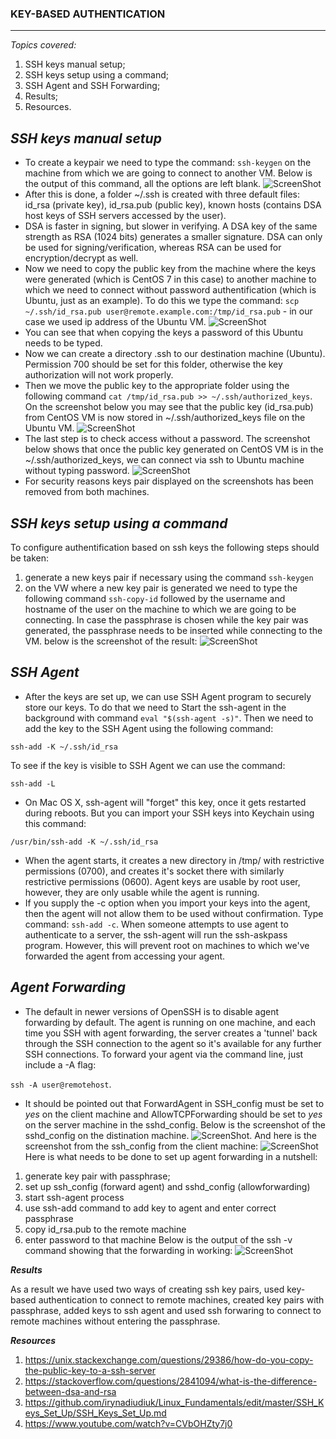 
### **KEY-BASED AUTHENTICATION** ###
-------
*Topics covered:*
1. SSH keys manual setup;
2. SSH keys setup using a command;
3. SSH Agent and SSH Forwarding;
4. Results;
5. Resources.

***SSH keys manual setup***
-------------
 * To create a keypair we need to type the command: ```ssh-keygen``` on the machine from which we are going to connect to another VM. Below is the output of this command, all the options are left blank.
 ![ScreenShot](https://github.com/irynadiudiuk/Linux_Fundamentals/blob/master/Network_Configuration_in_Linux/Screen%20Shot%202017-07-25%20at%2023.39.41.png)  
 * After this is done, a folder ~/.ssh is created with three default files: id_rsa (private key), id_rsa.pub (public key), known hosts (contains DSA host keys of SSH servers accessed by the user). 
 * DSA is faster in signing, but slower in verifying. A DSA key of the same strength as RSA (1024 bits) generates a smaller signature. DSA can only be used for signing/verification, whereas RSA can be used for encryption/decrypt as well.
 * Now we need to copy the public key from the machine where the keys were generated (which is CentOS 7 in this case) to another machine to which we need to connect without password authentification (which is Ubuntu, just as an example). To do this we type the command: ```scp ~/.ssh/id_rsa.pub user@remote.example.com:/tmp/id_rsa.pub``` - in our case we used ip address of the Ubuntu VM.
  ![ScreenShot](https://github.com/irynadiudiuk/Linux_Fundamentals/blob/master/Network_Configuration_in_Linux/Screen%20Shot%202017-07-25%20at%2023.55.12.png) 
 * You can see that when copying the keys a password of this Ubuntu needs to be typed.
 * Now we can create a directory .ssh to our destination machine (Ubuntu). Permission 700 should be set for this folder, otherwise the key authorization will not work properly.
 * Then we move the public key to the appropriate folder using the following command ```cat /tmp/id_rsa.pub >> ~/.ssh/authorized_keys```. On the screenshot below you may see that the public key (id_rsa.pub) from CentOS VM is now stored in ~/.ssh/authorized_keys file on the Ubuntu VM.
  ![ScreenShot](https://github.com/irynadiudiuk/Linux_Fundamentals/blob/master/Network_Configuration_in_Linux/Screen%20Shot%202017-07-26%20at%2000.09.40.png) 
 * The last step is to check access without a password. The screenshot below shows that once the public key generated on CentOS VM is in the ~/.ssh/authorized_keys, we can connect via ssh to Ubuntu machine without typing password.
  ![ScreenShot](https://github.com/irynadiudiuk/Linux_Fundamentals/blob/master/Network_Configuration_in_Linux/Screen%20Shot%202017-07-26%20at%2000.10.55.png) 
 * For security reasons keys pair displayed on the screenshots has been removed from both machines.

***SSH keys setup using a command***
--------------- 
To configure authentification based on ssh keys the following steps should be taken:
1. generate a new keys pair if necessary using the command ```ssh-keygen```
2. on the VW where a new key pair is generated we need to type the following command ```ssh-copy-id``` followed by the username and hostname of the user on the machine to which we are going to be connecting. In case the passphrase is chosen while the key pair was generated, the passphrase needs to be inserted while connecting to the VM. below is the screenshot of the result:
 ![ScreenShot](https://github.com/irynadiudiuk/Linux_Fundamentals/blob/master/SSH_Keys_Set_Up/Screen%20Shot%202017-07-28%20at%2010.08.07.png) 

***SSH Agent***
-------------
 * After the keys are set up, we can use SSH Agent program to securely store our keys. To do that we need to Start the ssh-agent in the background with command ```eval "$(ssh-agent -s)"```. Then we need to add the key to the SSH Agent using the following command: 
 
 ```ssh-add -K ~/.ssh/id_rsa```
 
 To see if the key is visible to SSH Agent we can use the command: 
 
 
 ```ssh-add -L```
 
 * On Mac OS X, ssh-agent will "forget" this key, once it gets restarted during reboots. But you can import your SSH keys into Keychain using this command: 
 
 ```/usr/bin/ssh-add -K ~/.ssh/id_rsa```
 
 * When the agent starts, it creates a new directory in /tmp/ with restrictive permissions (0700), and creates it's socket there with similarly restrictive permissions (0600). Agent keys are usable by root user, however, they are only usable while the agent is running. 
 * If you supply the -c option when you import your keys into the agent, then the agent will not allow them to be used without confirmation. Type command: ```ssh-add -c```. When someone attempts to use agent to authenticate to a server, the ssh-agent will run the ssh-askpass program. However, this will prevent root on machines to which we've forwarded the agent from accessing your agent.
 
 ***Agent Forwarding***
 -------------
  * The default in newer versions of OpenSSH is to disable agent forwarding by default. The agent is running on one machine, and each time you SSH with agent forwarding, the server creates a 'tunnel' back through the SSH connection to the agent so it's available for any further SSH connections. To forward your agent via the command line, just include a -A flag:

   ```ssh -A user@remotehost```. 
   
  * It should be pointed out that ForwardAgent in SSH_config must be set to _yes_ on the client machine and AllowTCPForwarding should be set to _yes_ on the server machine in the sshd_config. Below is the screenshot of the sshd_config on the distination machine. ![ScreenShot](https://github.com/irynadiudiuk/Linux_Fundamentals/blob/master/SSH_Keys_Set_Up/Screen%20Shot%202017-08-03%20at%2023.53.52.png).
   And here is the screenshot from the ssh_config from the client machine: 
   ![ScreenShot](https://github.com/irynadiudiuk/Linux_Fundamentals/blob/master/SSH_Keys_Set_Up/Screen%20Shot%202017-08-03%20at%2023.57.39.png)
   Here is what needs to be done to set up agent forwarding in a nutshell:
1. generate key pair with passphrase;
2. set up ssh_config (forward agent) and sshd_config (allowforwarding)
3. start ssh-agent process
4. use ssh-add command to add key to agent and enter correct passphrase
5. copy id_rsa.pub to the remote machine
6. enter password to that machine
Below is the output of the ssh -v command showing that the forwarding in working:
![ScreenShot](https://github.com/irynadiudiuk/Linux_Fundamentals/blob/master/SSH_Keys_Set_Up/Screen%20Shot%202017-08-04%20at%2002.21.23.png)

 
 ***Results*** 
 
 
 As a result we have used two ways of creating ssh key pairs, used key-based authentication to connect to remote machines, created key pairs with passphrase, added keys to ssh agent and used ssh forwaring to connect to remote machines without entering the passphrase.
 
 
 ***Resources***
 
 1. https://unix.stackexchange.com/questions/29386/how-do-you-copy-the-public-key-to-a-ssh-server
 2. https://stackoverflow.com/questions/2841094/what-is-the-difference-between-dsa-and-rsa
 3. https://github.com/irynadiudiuk/Linux_Fundamentals/edit/master/SSH_Keys_Set_Up/SSH_Keys_Set_Up.md
 4. https://www.youtube.com/watch?v=CVbOHZty7j0
 
